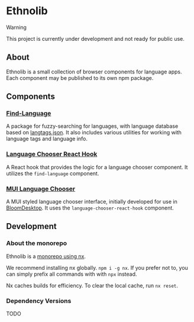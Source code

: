 # Ethnolib

> [!warning]
> This project is currently under development and not ready for public use.

## About

Ethnolib is a small collection of browser components for language apps. Each component may be published to its own npm package.

## Components

### [Find-Language](components/language-chooser/common/find-language/README.md)

A package for fuzzy-searching for languages, with language database based on [langtags.json](https://github.com/silnrsi/langtags). It also includes various utilities for working with language tags and language info.

### [Language Chooser React Hook](components/language-chooser/react/language-chooser-react-hook/README.md)

A React hook that provides the logic for a language chooser component. It utilizes the `find-language` component.

### [MUI Language Chooser](components/language-chooser/react/language-chooser-react-mui/README.md)

A MUI styled language chooser interface, initially developed for use in [BloomDesktop](https://github.com/BloomBooks/BloomDesktop). It uses the `language-chooser-react-hook` component.

## Development

### About the monorepo

Ethnolib is a [monorepo using nx](https://nx.dev/concepts/decisions/why-monorepos).

We recommend installing nx globally.
`npm i -g nx`. If you prefer not to, you can simply prefix all commands with with `npx` instead.

Nx caches builds for efficiency. To clear the local cache, run `nx reset`.

### Dependency Versions

TODO
